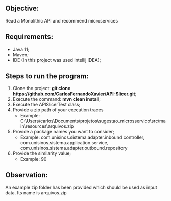 ## Objective: ##
Read a Monolithic API and recommend microservices

## Requirements: ##
- Java 11;
- Maven;
- IDE (In this project was used Intellij IDEA);

## Steps to run the program: ##
1. Clone the project: **git clone https://github.com/CarlosFernandoXavier/API-Slicer.git**;
2. Execute the command: **mvn clean install**;
3. Execute the APISlicerTest class;
4. Provide a zip path of your execution traces
   - Example: C:\Users\carlos\Documents\projetos\sugestao_microsservico\src\main\resources\arquivos.zip
5. Provide a package names you want to consider;
   - Example: com.unisinos.sistema.adapter.inbound.controller, com.unisinos.sistema.application.service, com.unisinos.sistema.adapter.outbound.repository
6. Provide the similarity value;
   - Example: 90

## Observation: ##
An example zip folder has been provided which should be used as input data. Its name is arquivos.zip
